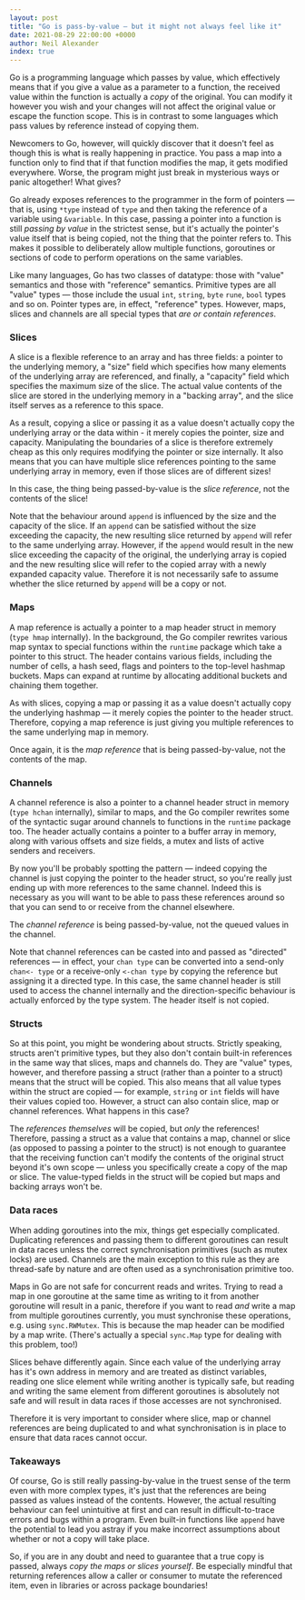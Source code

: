 ```yaml
---
layout: post
title: "Go is pass-by-value — but it might not always feel like it"
date: 2021-08-29 22:00:00 +0000
author: Neil Alexander
index: true
---
```


Go is a programming language which passes by value, which effectively means that if you give a
value as a parameter to a function, the received value within the function is actually a *copy*
of the original. You can modify it however you wish and your changes will not affect the
original value or escape the function scope. This is in contrast to some languages which
pass values by reference instead of copying them.

Newcomers to Go, however, will quickly discover that it doesn't feel as though this is what
is really happening in practice. You pass a map into a function only to find that if that
function modifies the map, it gets modified everywhere. Worse, the program might just break
in mysterious ways or panic altogether! What gives?

Go already exposes references to the programmer in the form of pointers — that is, using
`*type` instead of `type` and then taking the reference of a variable using `&variable`.
In this case, passing a pointer into a function is still *passing by value* in the
strictest sense, but it's actually the pointer's value itself that is being copied, not the
thing that the pointer refers to. This makes it possible to deliberately allow multiple
functions, goroutines or sections of code to perform operations on the same variables.

Like many languages, Go has two classes of datatype: those with "value" semantics and
those with "reference" semantics. Primitive types are all "value" types — those include the usual
`int`, `string`, `byte` `rune`, `bool` types and so on. Pointer types are, in effect, "reference"
types. However, maps, slices and channels are all special types that *are or contain references*.

### Slices

A slice is a flexible reference to an array and has three fields: a pointer
to the underlying memory, a "size" field which specifies how many elements of
the underlying array are referenced, and finally, a "capacity" field which specifies
the maximum size of the slice. The actual value contents of the slice are stored in the
underlying memory in a "backing array", and the slice itself serves as a reference to
this space.

As a result, copying a slice or passing it as a value doesn't actually copy the underlying
array or the data within - it merely copies the pointer, size and capacity. Manipulating the
boundaries of a slice is therefore extremely cheap as this only requires modifying the pointer
or size internally. It also means that you can have multiple slice references pointing to the
same underlying array in memory, even if those slices are of different sizes!

In this case, the thing being passed-by-value is the *slice reference*, not the contents of
the slice!

Note that the behaviour around `append` is influenced by the size and the capacity of the
slice. If an `append` can be satisfied without the size exceeding the capacity, the new
resulting slice returned by `append` will refer to the same underlying array. However, if the
`append` would result in the new slice exceeding the capacity of the original, the underlying
array is copied and the new resulting slice will refer to the copied array with a newly
expanded capacity value. Therefore it is not necessarily safe to assume whether the slice
returned by `append` will be a copy or not.

### Maps

A map reference is actually a pointer to a map header struct in memory (`type hmap` internally).
In the background, the Go compiler rewrites various map syntax to special functions within
the `runtime` package which take a pointer to this struct. The header contains various fields, including the number of cells, a hash seed, flags and pointers to the top-level hashmap
buckets. Maps can expand at runtime by allocating additional buckets and chaining them together.

As with slices, copying a map or passing it as a value doesn't actually copy the underlying hashmap
— it merely copies the pointer to the header struct. Therefore, copying a map reference is
just giving you multiple references to the same underlying map in memory.

Once again, it is the *map reference* that is being passed-by-value, not the contents of the
map.

### Channels

A channel reference is also a pointer to a channel header struct in memory (`type hchan`
internally), similar to maps, and the Go compiler rewrites some of the syntactic sugar
around channels to functions in the `runtime` package too. The header actually contains
a pointer to a buffer array in memory, along with various offsets and size fields, a
mutex and lists of active senders and receivers.

By now you'll be probably spotting the pattern — indeed copying the channel is just
copying the pointer to the header struct, so you're really just ending up with more
references to the same channel. Indeed this is necessary as you will want to be able to
pass these references around so that you can send to or receive from the channel elsewhere.

The *channel reference* is being passed-by-value, not the queued values in the channel.

Note that channel references can be casted into and passed as "directed" references — in
effect, your `chan type` can be converted into a send-only `chan<- type` or a receive-only
`<-chan type` by copying the reference but assigning it a directed type. In this case, the
same channel header is still used to access the channel internally and the direction-specific 
behaviour is actually enforced by the type system. The header itself is not copied.

### Structs

So at this point, you might be wondering about structs. Strictly speaking, structs
aren't primitive types, but they also don't contain built-in references in the same way that
slices, maps and channels do. They are "value" types, however, and therefore
passing a struct (rather than a pointer to a struct) means that the struct will be copied.
This also means that all value types within the struct are copied — for example, `string` or
`int` fields will have their values copied too. However, a struct can also contain slice, map
or channel references. What happens in this case?

The *references themselves* will be copied, but *only* the references! Therefore, passing a
struct as a value that contains a map, channel or slice (as opposed to passing a pointer
to the struct) is not enough to guarantee that the receiving function can't modify the
contents of the original struct beyond it's own scope — unless you specifically create
a copy of the map or slice. The value-typed fields in the struct will be copied but maps and
backing arrays won't be.

### Data races

When adding goroutines into the mix, things get especially complicated. Duplicating
references and passing them to different goroutines can result in data races unless the
correct synchronisation primitives (such as mutex locks) are used. Channels are the main
exception to this rule as they are thread-safe by nature and are often used as a
synchronisation primitive too.

Maps in Go are not safe for concurrent reads and writes. Trying to read a map in one
goroutine at the same time as writing to it from another goroutine will result in a panic,
therefore if you want to read *and* write a map from multiple goroutines currently, you
must synchronise these operations, e.g. using `sync.RWMutex`. This is because the map
header can be modified by a map write. (There's actually a special `sync.Map` type for
dealing with this problem, too!)

Slices behave differently again. Since each value of the underlying array has it's own
address in memory and are treated as distinct variables, reading one slice element while
writing another is typically safe, but reading and writing the same element from different
goroutines is absolutely not safe and will result in data races if those accesses are not
synchronised. 

Therefore it is very important to consider where slice, map or channel references are
being duplicated to and what synchronisation is in place to ensure that data races cannot
occur.

### Takeaways

Of course, Go is still really passing-by-value in the truest sense of the term even with 
more complex types, it's just that the references are being passed as values instead of the
contents. However, the actual resulting behaviour can feel unintuitive at first and can result
in difficult-to-trace errors and bugs within a program. Even built-in functions like `append`
have the potential to lead you astray if you make incorrect assumptions about whether or not
a copy will take place.

So, if you are in any doubt and need to guarantee that a true copy is passed, always *copy
the maps or slices yourself*. Be especially mindful that returning references allow a caller
or consumer to mutate the referenced item, even in libraries or across package boundaries!

